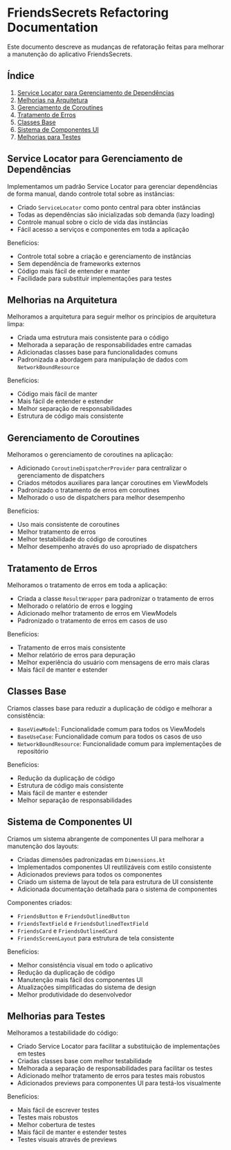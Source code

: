 # FriendsSecrets Refactoring Documentation

Este documento descreve as mudanças de refatoração feitas para melhorar a manutenção do aplicativo FriendsSecrets.

## Índice
1. [Service Locator para Gerenciamento de Dependências](#service-locator-para-gerenciamento-de-dependências)
2. [Melhorias na Arquitetura](#melhorias-na-arquitetura)
3. [Gerenciamento de Coroutines](#gerenciamento-de-coroutines)
4. [Tratamento de Erros](#tratamento-de-erros)
5. [Classes Base](#classes-base)
6. [Sistema de Componentes UI](#sistema-de-componentes-ui)
7. [Melhorias para Testes](#melhorias-para-testes)

## Service Locator para Gerenciamento de Dependências

Implementamos um padrão Service Locator para gerenciar dependências de forma manual, dando controle total sobre as instâncias:

- Criado `ServiceLocator` como ponto central para obter instâncias
- Todas as dependências são inicializadas sob demanda (lazy loading)
- Controle manual sobre o ciclo de vida das instâncias
- Fácil acesso a serviços e componentes em toda a aplicação

Benefícios:
- Controle total sobre a criação e gerenciamento de instâncias
- Sem dependência de frameworks externos
- Código mais fácil de entender e manter
- Facilidade para substituir implementações para testes

## Melhorias na Arquitetura

Melhoramos a arquitetura para seguir melhor os princípios de arquitetura limpa:

- Criada uma estrutura mais consistente para o código
- Melhorada a separação de responsabilidades entre camadas
- Adicionadas classes base para funcionalidades comuns
- Padronizada a abordagem para manipulação de dados com `NetworkBoundResource`

Benefícios:
- Código mais fácil de manter
- Mais fácil de entender e estender
- Melhor separação de responsabilidades
- Estrutura de código mais consistente

## Gerenciamento de Coroutines

Melhoramos o gerenciamento de coroutines na aplicação:

- Adicionado `CoroutineDispatcherProvider` para centralizar o gerenciamento de dispatchers
- Criados métodos auxiliares para lançar coroutines em ViewModels
- Padronizado o tratamento de erros em coroutines
- Melhorado o uso de dispatchers para melhor desempenho

Benefícios:
- Uso mais consistente de coroutines
- Melhor tratamento de erros
- Melhor testabilidade do código de coroutines
- Melhor desempenho através do uso apropriado de dispatchers

## Tratamento de Erros

Melhoramos o tratamento de erros em toda a aplicação:

- Criada a classe `ResultWrapper` para padronizar o tratamento de erros
- Melhorado o relatório de erros e logging
- Adicionado melhor tratamento de erros em ViewModels
- Padronizado o tratamento de erros em casos de uso

Benefícios:
- Tratamento de erros mais consistente
- Melhor relatório de erros para depuração
- Melhor experiência do usuário com mensagens de erro mais claras
- Mais fácil de manter e estender

## Classes Base

Criamos classes base para reduzir a duplicação de código e melhorar a consistência:

- `BaseViewModel`: Funcionalidade comum para todos os ViewModels
- `BaseUseCase`: Funcionalidade comum para todos os casos de uso
- `NetworkBoundResource`: Funcionalidade comum para implementações de repositório

Benefícios:
- Redução da duplicação de código
- Estrutura de código mais consistente
- Mais fácil de manter e estender
- Melhor separação de responsabilidades

## Sistema de Componentes UI

Criamos um sistema abrangente de componentes UI para melhorar a manutenção dos layouts:

- Criadas dimensões padronizadas em `Dimensions.kt`
- Implementados componentes UI reutilizáveis com estilo consistente
- Adicionados previews para todos os componentes
- Criado um sistema de layout de tela para estrutura de UI consistente
- Adicionada documentação detalhada para o sistema de componentes

Componentes criados:
- `FriendsButton` e `FriendsOutlinedButton`
- `FriendsTextField` e `FriendsOutlinedTextField`
- `FriendsCard` e `FriendsOutlinedCard`
- `FriendsScreenLayout` para estrutura de tela consistente

Benefícios:
- Melhor consistência visual em todo o aplicativo
- Redução da duplicação de código
- Manutenção mais fácil dos componentes UI
- Atualizações simplificadas do sistema de design
- Melhor produtividade do desenvolvedor

## Melhorias para Testes

Melhoramos a testabilidade do código:

- Criado Service Locator para facilitar a substituição de implementações em testes
- Criadas classes base com melhor testabilidade
- Melhorada a separação de responsabilidades para facilitar os testes
- Adicionado melhor tratamento de erros para testes mais robustos
- Adicionados previews para componentes UI para testá-los visualmente

Benefícios:
- Mais fácil de escrever testes
- Testes mais robustos
- Melhor cobertura de testes
- Mais fácil de manter e estender testes
- Testes visuais através de previews
